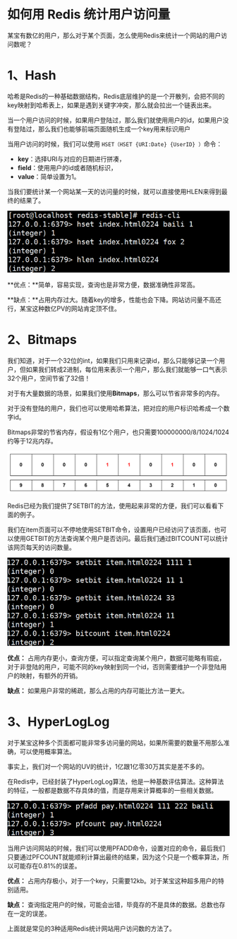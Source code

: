 # 如何用 Redis 统计用户访问量

某宝有数亿的用户，那么对于某个页面，怎么使用Redis来统计一个网站的用户访问数呢？

# 1、Hash

哈希是Redis的一种基础数据结构，Redis底层维护的是一个开散列，会把不同的key映射到哈希表上，如果是遇到关键字冲突，那么就会拉出一个链表出来。

当一个用户访问的时候，如果用户登陆过，那么我们就使用用户的id，如果用户没有登陆过，那么我们也能够前端页面随机生成一个key用来标识用户

当用户访问的时候，我们可以使用 `HSET（HSET {URI:Date} {UserID} ）`命令：

+ **key**：选择URI与对应的日期进行拼凑，
+ **field**：使用用户的id或者随机标识，
+ **value**：简单设置为1。

当我们要统计某一个网站某一天的访问量的时候，就可以直接使用HLEN来得到最终的结果了。

![1740406953767-135a33f2-688a-4bd0-a9b2-456c59657dc9.png](./img/jKYTBNluKBwYk-PU/1740406953767-135a33f2-688a-4bd0-a9b2-456c59657dc9-038158.png)

**优点：**简单，容易实现，查询也是非常方便，数据准确性非常高。

**缺点：**占用内存过大。随着key的增多，性能也会下降。网站访问量不高还行，某宝这种数亿PV的网站肯定顶不住。

# 2、**Bitmaps**

我们知道，对于一个32位的int，如果我们只用来记录id，那么只能够记录一个用户，但如果我们转成2进制，每位用来表示一个用户，那么我们就能够一口气表示32个用户，空间节省了32倍！

对于有大量数据的场景，如果我们使用**Bitmaps**，那么可以节省非常多的内存。

对于没有登陆的用户，我们也可以使用哈希算法，把对应的用户标识哈希成一个数字id。

Bitmaps非常的节省内存，假设有1亿个用户，也只需要100000000/8/1024/1024约等于12兆内存。

![1740404713245-09ba8470-305d-46a0-87c8-589faa5590cb.png](./img/jKYTBNluKBwYk-PU/1740404713245-09ba8470-305d-46a0-87c8-589faa5590cb-115559.png)

Redis已经为我们提供了SETBIT的方法，使用起来非常的方便，我们可以看看下面的例子。

我们在item页面可以不停地使用SETBIT命令，设置用户已经访问了该页面，也可以使用GETBIT的方法查询某个用户是否访问。最后我们通过BITCOUNT可以统计该网页每天的访问数量。

![1740407096389-b28306c5-4a76-4f73-a9ff-8d320cdafbdb.png](./img/jKYTBNluKBwYk-PU/1740407096389-b28306c5-4a76-4f73-a9ff-8d320cdafbdb-159847.png)

**优点：** 占用内存更小，查询方便，可以指定查询某个用户，数据可能略有瑕疵，对于非登陆的用户，可能不同的key映射到同一个id，否则需要维护一个非登陆用户的映射，有额外的开销。

**缺点：** 如果用户非常的稀疏，那么占用的内存可能比方法一更大。

# 3、HyperLogLog

对于某宝这种多个页面都可能非常多访问量的网站，如果所需要的数量不用那么准确，可以使用概率算法。

事实上，我们对一个网站的UV的统计，1亿跟1亿零30万其实是差不多的。

在Redis中，已经封装了HyperLogLog算法，他是一种基数评估算法。这种算法的特征，一般都是数据不存具体的值，而是存用来计算概率的一些相关数据。

![1740407187631-cd33ba35-5054-4812-b8bd-0ffd192a7a2e.png](./img/jKYTBNluKBwYk-PU/1740407187631-cd33ba35-5054-4812-b8bd-0ffd192a7a2e-225276.png)

当用户访问网站的时候，我们可以使用PFADD命令，设置对应的命令，最后我们只要通过PFCOUNT就能顺利计算出最终的结果，因为这个只是一个概率算法，所以可能存在0.81%的误差。

**优点：** 占用内存极小，对于一个key，只需要12kb。对于某宝这种超多用户的特别适用。

**缺点：** 查询指定用户的时候，可能会出错，毕竟存的不是具体的数据。总数也存在一定的误差。

上面就是常见的3种适用Redis统计网站用户访问数的方法了。
